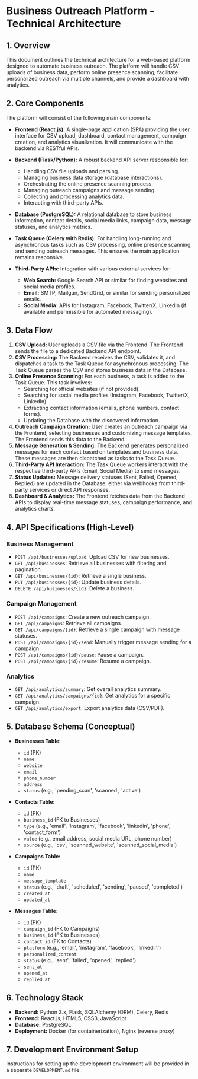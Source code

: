 # Business Outreach Platform - Technical Architecture

## 1. Overview

This document outlines the technical architecture for a web-based platform designed to automate business outreach. The platform will handle CSV uploads of business data, perform online presence scanning, facilitate personalized outreach via multiple channels, and provide a dashboard with analytics.

## 2. Core Components

The platform will consist of the following main components:

*   **Frontend (React.js):** A single-page application (SPA) providing the user interface for CSV upload, dashboard, contact management, campaign creation, and analytics visualization. It will communicate with the backend via RESTful APIs.

*   **Backend (Flask/Python):** A robust backend API server responsible for:
    *   Handling CSV file uploads and parsing.
    *   Managing business data storage (database interactions).
    *   Orchestrating the online presence scanning process.
    *   Managing outreach campaigns and message sending.
    *   Collecting and processing analytics data.
    *   Interacting with third-party APIs.

*   **Database (PostgreSQL):** A relational database to store business information, contact details, social media links, campaign data, message statuses, and analytics metrics.

*   **Task Queue (Celery with Redis):** For handling long-running and asynchronous tasks such as CSV processing, online presence scanning, and sending outreach messages. This ensures the main application remains responsive.

*   **Third-Party APIs:** Integration with various external services for:
    *   **Web Search:** Google Search API or similar for finding websites and social media profiles.
    *   **Email:** SMTP, Mailgun, SendGrid, or similar for sending personalized emails.
    *   **Social Media:** APIs for Instagram, Facebook, Twitter/X, LinkedIn (if available and permissible for automated messaging).

## 3. Data Flow

1.  **CSV Upload:** User uploads a CSV file via the Frontend. The Frontend sends the file to a dedicated Backend API endpoint.
2.  **CSV Processing:** The Backend receives the CSV, validates it, and dispatches a task to the Task Queue for asynchronous processing. The Task Queue parses the CSV and stores business data in the Database.
3.  **Online Presence Scanning:** For each business, a task is added to the Task Queue. This task involves:
    *   Searching for official websites (if not provided).
    *   Searching for social media profiles (Instagram, Facebook, Twitter/X, LinkedIn).
    *   Extracting contact information (emails, phone numbers, contact forms).
    *   Updating the Database with the discovered information.
4.  **Outreach Campaign Creation:** User creates an outreach campaign via the Frontend, selecting businesses and customizing message templates. The Frontend sends this data to the Backend.
5.  **Message Generation & Sending:** The Backend generates personalized messages for each contact based on templates and business data. These messages are then dispatched as tasks to the Task Queue.
6.  **Third-Party API Interaction:** The Task Queue workers interact with the respective third-party APIs (Email, Social Media) to send messages.
7.  **Status Updates:** Message delivery statuses (Sent, Failed, Opened, Replied) are updated in the Database, either via webhooks from third-party services or direct API responses.
8.  **Dashboard & Analytics:** The Frontend fetches data from the Backend APIs to display real-time message statuses, campaign performance, and analytics charts.

## 4. API Specifications (High-Level)

### Business Management
*   `POST /api/businesses/upload`: Upload CSV for new businesses.
*   `GET /api/businesses`: Retrieve all businesses with filtering and pagination.
*   `GET /api/businesses/{id}`: Retrieve a single business.
*   `PUT /api/businesses/{id}`: Update business details.
*   `DELETE /api/businesses/{id}`: Delete a business.

### Campaign Management
*   `POST /api/campaigns`: Create a new outreach campaign.
*   `GET /api/campaigns`: Retrieve all campaigns.
*   `GET /api/campaigns/{id}`: Retrieve a single campaign with message statuses.
*   `POST /api/campaigns/{id}/send`: Manually trigger message sending for a campaign.
*   `POST /api/campaigns/{id}/pause`: Pause a campaign.
*   `POST /api/campaigns/{id}/resume`: Resume a campaign.

### Analytics
*   `GET /api/analytics/summary`: Get overall analytics summary.
*   `GET /api/analytics/campaigns/{id}`: Get analytics for a specific campaign.
*   `GET /api/analytics/export`: Export analytics data (CSV/PDF).

## 5. Database Schema (Conceptual)

*   **Businesses Table:**
    *   `id` (PK)
    *   `name`
    *   `website`
    *   `email`
    *   `phone_number`
    *   `address`
    *   `status` (e.g., 'pending_scan', 'scanned', 'active')

*   **Contacts Table:**
    *   `id` (PK)
    *   `business_id` (FK to Businesses)
    *   `type` (e.g., 'email', 'instagram', 'facebook', 'linkedin', 'phone', 'contact_form')
    *   `value` (e.g., email address, social media URL, phone number)
    *   `source` (e.g., 'csv', 'scanned_website', 'scanned_social_media')

*   **Campaigns Table:**
    *   `id` (PK)
    *   `name`
    *   `message_template`
    *   `status` (e.g., 'draft', 'scheduled', 'sending', 'paused', 'completed')
    *   `created_at`
    *   `updated_at`

*   **Messages Table:**
    *   `id` (PK)
    *   `campaign_id` (FK to Campaigns)
    *   `business_id` (FK to Businesses)
    *   `contact_id` (FK to Contacts)
    *   `platform` (e.g., 'email', 'instagram', 'facebook', 'linkedin')
    *   `personalized_content`
    *   `status` (e.g., 'sent', 'failed', 'opened', 'replied')
    *   `sent_at`
    *   `opened_at`
    *   `replied_at`

## 6. Technology Stack

*   **Backend:** Python 3.x, Flask, SQLAlchemy (ORM), Celery, Redis
*   **Frontend:** React.js, HTML5, CSS3, JavaScript
*   **Database:** PostgreSQL
*   **Deployment:** Docker (for containerization), Nginx (reverse proxy)

## 7. Development Environment Setup

Instructions for setting up the development environment will be provided in a separate `DEVELOPMENT.md` file.

